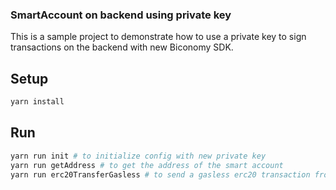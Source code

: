 ### SmartAccount on backend using private key

This is a sample project to demonstrate how to use a private key to sign transactions on the backend with new Biconomy SDK.

## Setup
```bash
yarn install
```

## Run
```bash
yarn run init # to initialize config with new private key
yarn run getAddress # to get the address of the smart account
yarn run erc20TransferGasless # to send a gasless erc20 transaction from the smart account
```